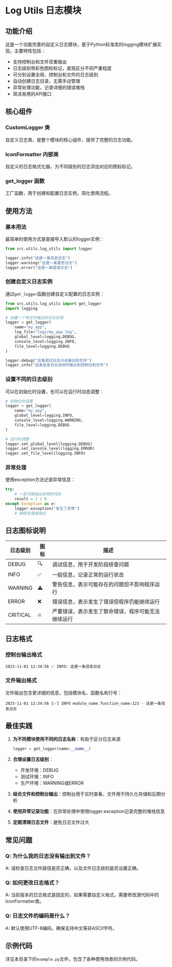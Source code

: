 # Log Utils 日志模块

## 功能介绍

这是一个功能完善的自定义日志模块，基于Python标准库的logging模块扩展实现。主要特性包括：

- 支持控制台和文件双重输出
- 日志级别带彩色图标标记，直观区分不同严重程度
- 可分别设置全局、控制台和文件的日志级别
- 自动创建日志目录，无需手动管理
- 异常处理功能，记录详细的错误堆栈
- 简洁易用的API接口

## 核心组件

### CustomLogger 类

自定义日志类，是整个模块的核心组件，提供了完整的日志功能。

### IconFormatter 内部类

自定义的日志格式化器，为不同级别的日志添加对应的图标标记。

### get_logger 函数

工厂函数，用于创建和配置日志实例，简化使用流程。

## 使用方法

### 基本用法

最简单的使用方式是直接导入默认的logger实例：

```python
from src.utils.log_utils import logger

logger.info("这是一条信息日志")
logger.warning("这是一条警告日志")
logger.error("这是一条错误日志")
```

### 创建自定义日志实例

通过`get_logger`函数创建自定义配置的日志实例：

```python
from src.utils.log_utils import get_logger
import logging

# 创建一个带文件输出的日志实例
logger = get_logger(
    name="my_app",
    log_file="logs/my_app.log",
    global_level=logging.DEBUG,
    console_level=logging.INFO,
    file_level=logging.DEBUG
)

logger.debug("这条调试日志只会输出到文件")
logger.info("这条信息日志会同时输出到控制台和文件")
```

### 设置不同的日志级别

可以在初始化时设置，也可以在运行时动态调整：

```python
# 初始化时设置
logger = get_logger(
    name="my_app",
    global_level=logging.INFO,
    console_level=logging.WARNING,
    file_level=logging.DEBUG
)

# 运行时调整
logger.set_global_level(logging.DEBUG)
logger.set_console_level(logging.ERROR)
logger.set_file_level(logging.INFO)
```

### 异常处理

使用exception方法记录异常信息：

```python
try:
    # 一些可能抛出异常的代码
    result = 1 / 0
except Exception as e:
    logger.exception("发生了异常")
    # 继续处理或抛出
```

## 日志图标说明

| 日志级别 | 图标 | 描述 |
|---------|------|------|
| DEBUG   | 🔍   | 调试信息，用于开发阶段排查问题 |
| INFO    | ✅   | 一般信息，记录正常的运行状态 |
| WARNING | ⚠️   | 警告信息，表示可能存在的问题但不影响程序运行 |
| ERROR   | ❌   | 错误信息，表示发生了错误但程序仍能继续运行 |
| CRITICAL | 🔥  | 严重错误，表示发生了致命错误，程序可能无法继续运行 |

## 日志格式

### 控制台输出格式

```
2023-11-01 12:34:56 ✅ INFO: 这是一条信息日志
```

### 文件输出格式

文件输出包含更详细的信息，包括模块名、函数名和行号：

```
2023-11-01 12:34:56 [✅] INFO module_name.function_name:123 - 这是一条信息日志
```

## 最佳实践

1. **为不同模块使用不同的日志名称**：有助于区分日志来源
   ```python
   logger = get_logger(name=__name__)
   ```

2. **合理设置日志级别**：
   - 开发环境：DEBUG
   - 测试环境：INFO
   - 生产环境：WARNING或ERROR

3. **结合文件和控制台输出**：控制台用于实时查看，文件用于持久化存储和后期分析

4. **使用异常记录功能**：在异常处理中使用logger.exception记录完整的堆栈信息

5. **定期清理日志文件**：避免日志文件过大

## 常见问题

### Q: 为什么我的日志没有输出到文件？
A: 请检查日志文件路径是否正确，以及文件日志级别是否设置正确。

### Q: 如何更改日志格式？
A: 当前版本的日志格式是固定的，如果需要自定义格式，需要修改源代码中的IconFormatter类。

### Q: 日志文件的编码是什么？
A: 默认使用UTF-8编码，确保支持中文等非ASCII字符。

## 示例代码

详见本目录下的`example.py`文件，包含了各种使用场景的示例代码。